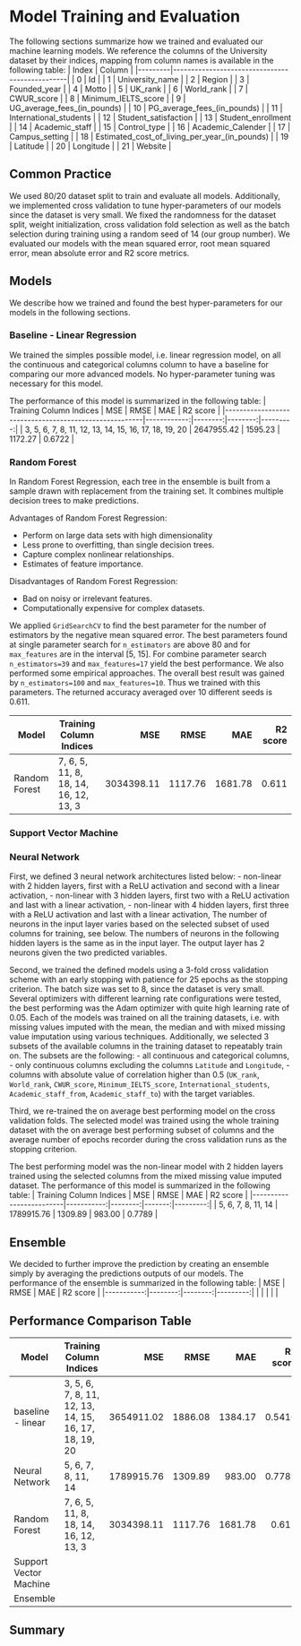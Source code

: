 # Model Training and Evaluation
The following sections summarize how we trained and evaluated our machine learning models. We reference the columns of the University dataset by their indices, mapping from column names is available in the following table:
|  Index  | Column                                         |
|---------|------------------------------------------------|
|  0      | Id                                             |
|  1      | University_name                                |
|  2      | Region                                         |
|  3      | Founded_year                                   |
|  4      | Motto                                          |
|  5      | UK_rank                                        |
|  6      | World_rank                                     |
|  7      | CWUR_score                                     |
|  8      | Minimum_IELTS_score                            |
|  9      | UG_average_fees_(in_pounds)                    |
|  10     | PG_average_fees_(in_pounds)                    |
|  11     | International_students                         |
|  12     | Student_satisfaction                           |
|  13     | Student_enrollment                             |
|  14     | Academic_staff                                 |
|  15     | Control_type                                   |
|  16     | Academic_Calender                              |
|  17     | Campus_setting                                 |
|  18     | Estimated_cost_of_living_per_year_(in_pounds)  |
|  19     | Latitude                                       |
|  20     | Longitude                                      |
|  21     | Website                                        |

## Common Practice
We used 80/20 dataset split to train and evaluate all models. Additionally, we implemented cross validation to tune hyper-parameters of our models since the dataset is very small. We fixed the randomness for the dataset split, weight initialization, cross validation fold selection as well as the batch selection during training using a random seed of 14 (our group number). We evaluated our models with the mean squared error, root mean squared error, mean absolute error and R2 score metrics. 

## Models
We describe how we trained and found the best hyper-parameters for our models in the following sections.

### Baseline - Linear Regression
We trained the simples possible model, i.e. linear regression model, on all the continuous and categorical columns column to have a baseline for comparing our more advanced models. No hyper-parameter tuning was necessary for this model.

The performance of this model is summarized in the following table:
| Training Column Indices                               |         MSE |    RMSE |     MAE | R2 score |
|-------------------------------------------------------|------------:|--------:|--------:|---------:|
| 3, 5, 6, 7, 8, 11, 12, 13, 14, 15, 16, 17, 18, 19, 20 |  2647955.42 | 1595.23 | 1172.27 |   0.6722 |

### Random Forest
In Random Forest Regression, each tree in the ensemble is built from a sample drawn with replacement from the training set.
It combines multiple decision trees to make predictions.

Advantages of Random Forest Regression:

- Perform on large data sets with high dimensionality
- Less prone to overfitting, than single decision trees.
- Capture complex nonlinear relationships.
- Estimates of feature importance.

Disadvantages of Random Forest Regression:

- Bad on noisy or irrelevant features.
- Computationally expensive for complex datasets.

We applied `GridSearchCV` to find the best parameter for the number of estimators by the negative mean squared error.
The best parameters found at single parameter search for `n_estimators` are above 80 and for `max_features` are in the interval [5, 15].
For combine parameter search `n_estimators=39` and `max_features=17` yield the best performance.
We also performed some empirical approaches.
The overall best result was gained by `n_estimators=100` and `max_features=10`.
Thus we trained with this parameters. The returned accuracy averaged over 10 different seeds is 0.611.

| Model                    | Training Column Indices                            |        MSE |    RMSE |     MAE | R2 score |
| -------------------------|----------------------------------------------------|-----------:|--------:|--------:|---------:|
| Random Forest            | 7, 6, 5, 11, 8, 18, 14, 16, 12, 13, 3              | 3034398.11 | 1117.76 | 1681.78 |   0.611  |

### Support Vector Machine

### Neural Network
First, we defined 3 neural network architectures listed below:
    - non-linear with 2 hidden layers, first with a ReLU activation and second with a linear activation,
    - non-linear with 3 hidden layers, first two with a ReLU activation and last with a linear activation,
    - non-linear with 4 hidden layers, first three with a ReLU activation and last with a linear activation,
The number of neurons in the input layer varies based on the selected subset of used columns for training, see below. The numbers of neurons in the following hidden layers is the same as in the input layer. The output layer has 2 neurons given the two predicted variables.

Second, we trained the defined models using a 3-fold cross validation scheme with an early stopping with patience for 25 epochs as the stopping criterion. The batch size was set to 8, since the dataset is very small. Several optimizers with different learning rate configurations were tested, the best performing was the Adam optimizer with quite high learning rate of 0.05. Each of the models was trained on all the training datasets, i.e. with missing values imputed with the mean, the median and with mixed missing value imputation using various techniques. Additionally, we selected 3 subsets of the available columns in the training dataset to repeatably train on. The subsets are the following:
    - all continuous and categorical columns,
    - only continuous columns excluding the columns `Latitude` and `Longitude`,
    - columns with absolute value of correlation higher than 0.5 (`UK_rank`, `World_rank`, `CWUR_score`, `Minimum_IELTS_score`, `International_students`, `Academic_staff_from`, `Academic_staff_to`) with the target variables.

Third, we re-trained the on average best performing model on the cross validation folds. The selected model was trained using the whole training dataset with the on average best performing subset of columns and the average number of epochs recorder during the cross validation runs as the stopping criterion.

The best performing model was the non-linear model with 2 hidden layers trained using the selected columns from the mixed missing value imputed dataset. The performance of this model is summarized in the following table:
| Training Column Indices |        MSE |    RMSE |    MAE | R2 score |
|-------------------------|-----------:|--------:|-------:|---------:|
| 5, 6, 7, 8, 11, 14      | 1789915.76 | 1309.89 | 983.00 |   0.7789 |

## Ensemble
We decided to further improve the prediction by creating an ensemble simply by averaging the predictions outputs of our models. The performance of the ensemble is summarized in the following table:
|        MSE |    RMSE |     MAE | R2 score |
|-----------:|--------:|--------:|---------:|
|            |         |         |          |

## Performance Comparison Table
| Model                    | Training Column Indices                               |        MSE |    RMSE |     MAE | R2 score |
| -------------------------|-------------------------------------------------------|-----------:|--------:|--------:|---------:|
| baseline - linear        | 3, 5, 6, 7, 8, 11, 12, 13, 14, 15, 16, 17, 18, 19, 20 | 3654911.02 | 1886.08 | 1384.17 |   0.5416 |
| Neural Network           | 5, 6, 7, 8, 11, 14                                    | 1789915.76 | 1309.89 |  983.00 |   0.7789 |
| Random Forest            | 7, 6, 5, 11, 8, 18, 14, 16, 12, 13, 3                 | 3034398.11 | 1117.76 | 1681.78 |   0.611  |
| Support Vector Machine   |                                                       |            |         |         |          |
| Ensemble                 |                                                       |            |         |         |          |

## Summary
